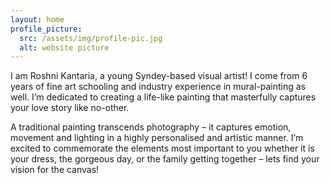 ```yaml
---
layout: home
profile_picture:
  src: /assets/img/profile-pic.jpg
  alt: website picture
---
```


<p>
I am Roshni Kantaria, a young Syndey-based visual artist! I come from 6 years of fine art schooling and industry experience in mural-painting as well. I’m dedicated to creating a life-like painting that masterfully captures your love story like no-other. 
</p>

<p>
A traditional painting transcends photography – it captures emotion, movement and lighting in a highly personalised and artistic manner. I’m excited to commemorate the elements most important to you whether it is your dress, the gorgeous day, or the family getting together – lets find your vision for the canvas!
</p>
